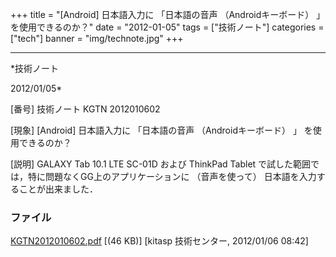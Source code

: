 ﻿+++
title = "[Android] 日本語入力に 「日本語の音声 （Androidキーボード） 」 を使用できるのか？"
date = "2012-01-05"
tags = ["技術ノート"]
categories = ["tech"]
banner = "img/technote.jpg"
+++

-----------------------------------------------------------------------------------------------------------------------------

*技術ノート

2012/01/05*


[番号]
技術ノート KGTN 2012010602

[現象]
[Android] 日本語入力に 「日本語の音声 （Androidキーボード） 」
を使用できるのか？

[説明]
GALAXY Tab 10.1 LTE SC-01D および ThinkPad Tablet
で試した範囲では，特に問題なくGG上のアプリケーションに （音声を使って）
日本語を入力することが出来ました．


### ファイル

 
 


[KGTN2012010602.pdf](http://techreport.kitasp.net/attachments/download/786/KGTN2012010602.pdf)
 [(46 KB)] [kitasp 技術センター, 2012/01/06
08:42]


 


 

